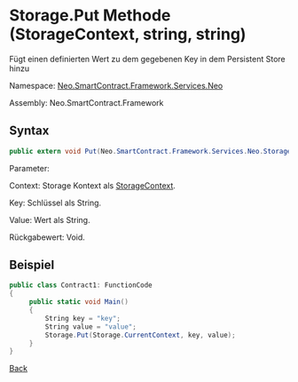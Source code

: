 # Storage.Put Methode (StorageContext, string, string)

Fügt einen definierten Wert zu dem gegebenen Key in dem Persistent Store hinzu

Namespace: [Neo.SmartContract.Framework.Services.Neo](../../neo.md)

Assembly: Neo.SmartContract.Framework

## Syntax

```c#
public extern void Put(Neo.SmartContract.Framework.Services.Neo.StorageContext context, string key, string value)
```

Parameter:

Context: Storage Kontext als [StorageContext](../StorageContext.md).

Key: Schlüssel als String.

Value: Wert als String.

Rückgabewert: Void.

## Beispiel

```c#
public class Contract1: FunctionCode
{
     public static void Main()
     {
         String key = "key";
         String value = "value";
         Storage.Put(Storage.CurrentContext, key, value);
     }
}
```



[Back](../Storage.md)
